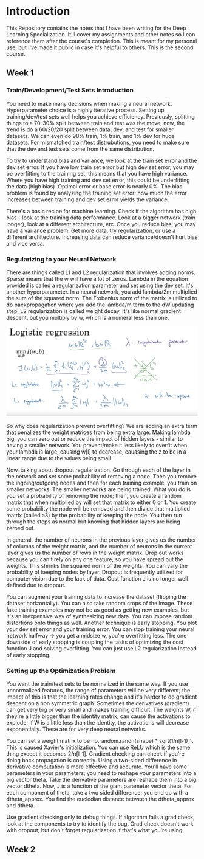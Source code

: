 # Introduction

This Repository contains the notes that I have been writing for the Deep Learning Specialization. It'll cover my assignments and other notes so I can reference them after the course's completion. This is meant for my personal use, but I've made it public in case it's helpful to others. This is the second course. 

## Week 1 

### Train/Development/Test Sets Introduction

You need to make many decisions when making a neural network. Hyperparameter choice is a highly iterative process. Setting up training/dev/test sets well helps you achieve efficiency. Previously, splitting things to a 70-30% split between train and test was the move; now, the trend is do a 60/20/20 split between data, dev, and test for smaller datasets. We can even do 98% train, 1% train, and 1% dev for huge datasets. For mismatched train/test distrubutions, you need to make sure that the dev and test sets come from the same distribution. 

To try to understand bias and variance, we look at the train set error and the dev set error. If you have low train set error but high dev set error, you may be overfitting to the training set; this means that you have high variance. Where you have high training and dev set error, this could be underfitting the data (high bias). Optimal error or base error is nearly 0%. The bias problem is found by analyzing the training set error; how much the error increases between training and dev set error yields the variance. 

There's a basic recipe for machine learning. Check if the algorithm has high bias - look at the training data performance. Look at a bigger network (train longer), look at a different architecture, etc. Once you reduce bias, you may have a variance problem. Get more data, try regularization, or use a different architecture. Increasing data can reduce variance/doesn't hurt bias and vice versa. 

### Regularizing to your Neural Network

There are things called L1 and L2 regularization that involves adding norms. Sparse means that the w will have a lot of zeros. Lambda in the equation provided is called a regularization parameter and set using the dev set. It's another hyperparameter. In a neural network, you add lambda/2m multiplied the sum of the squared norm. The Frobenius norm of the matrix is utilized to do backpropagation where you add the lambda/m term to the dW updating step. L2 regularization is called weight decay. It's like normal gradient descent, but you multiply by w, which is a numeral less than one. 

![Math Equations Part 5](photos/photo5.png)

So why does regularization prevent overfitting? We are adding an extra term that penalizes the weight matrices from being extra large. Making lambda big, you can zero out or reduce the impact of hidden layers - similar to having a smaller network. You prevent/make it less likely to overfit when your lambda is large, causing w[l] to decrease, cauasing the z to be in a linear range due to the values being small. 

Now, talking about dropout regularization. Go through each of the layer in the network and set some probability of removing a node. Then you remove the ingoing/outgoing nodes and then for each training example, you train on smaller networks. The smaller networks are being trained. What you do is you set a probability of removing the node; then, you create a random matrix that when multiplied by will set that matrix to either 0 or 1. You create some probability the node will be removed and then divide that multiplied matrix (called a3) by the probability of keeping the node. You then run through the steps as normal but knowing that hidden layers are being zeroed out. 

In general, the number of neurons in the previous layer gives us the number of columns of the weight matrix, and the number of neurons in the current layer gives us the number of rows in the weight matrix. Drop out works because you can't rely on any one feature, so you have spread out the weights. This shrinks the squared norm of the weights. You can vary the probability of keeping nodes by layer. Dropout is frequently utilized for computer vision due to the lack of data. Cost function J is no longer well defined due to dropout. 

You can augment your training data to increase the dataset (flipping the dataset horizontally). You can also take random crops of the image. These fake training examples may not be as good as getting new examples, but it's an inexpensive way of synthesizing new data. You can impose random distortions onto things as well. Another technique is early stopping. You plot your dev set error and your training error. You can stop training your neural network halfway -> you get a midsize w, you're overfitting less. The one downside of early stopping is coupling the tasks of optimizing the cost function J and solving overfitting. You can just use L2 regularization instead of early stopping. 

### Setting up the Optimization Problem 

You want the train/test sets to be normalized in the same way. If you use unnormalized features, the range of parameters will be very different; the impact of this is that the learning rates change and it's harder to do gradient descent on a non symmetric graph. Sometimes the derivatives (gradient) can get very big or very small and makes training difficult. The weights W, if they're a little bigger than the identity matrix, can cause the activations to explode; if W is a little less than the identity, the activations will decrease exponentially. These are for very deep neural networks. 

You can set a weight matrix to be np.random.randn(shape) * sqrt(1/n[l-1)]). This is caused Xavier's initialization. You can use ReLU which is the same thing except it becomes 2/n[l-1]. Gradient checking can check if you're doing back propagation is correctly. Using a two-sided difference in derivative computation is more effective and accurate. You'll have some parameters in your parameters; you need to reshape your parameters into a big vector theta. Take the derivative parameters are reshape them into a big vector dtheta. Now, J is a function of the giant parameter vector theta. For each component of theta, take a two sided difference; you end up with a dtheta_approx. You find the eucledian distance between the dtheta_approx and dtheta. 

Use gradient checking only to debug things. If algorithm fails a grad check, look at the components to try to identify the bug. Grad check doesn't work with dropout; but don't forget regularization if that's what you're using. 

## Week 2 

